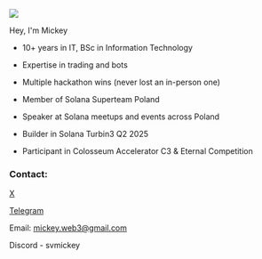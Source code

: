 ![](https://komarev.com/ghpvc/?username=web-mickey)

Hey, I'm Mickey

- 10+ years in IT, BSc in Information Technology

- Expertise in trading and bots

- Multiple hackathon wins (never lost an in-person one)

- Member of Solana Superteam Poland

- Speaker at Solana meetups and events across Poland

- Builder in Solana Turbin3 Q2 2025

- Participant in Colosseum Accelerator C3 & Eternal Competition


### Contact:

[X](https://x.com/SVMickey_)

[Telegram](https://t.me/SVMickey)

Email: [mickey.web3@gmail.com](mailto:mickey.web3@gmail.com)

Discord - svmickey

